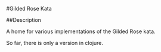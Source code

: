 #Gilded Rose Kata

##Description

A home for various implementations of the Gilded Rose kata.

So far, there is only a version in clojure.
